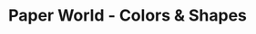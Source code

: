 ---
description: 教育儿童认识颜色和形状的app，精美。
layout: post
results:
- primaryGenreName: Education
  version: '1.0'
  artworkUrl100: http://a1503.phobos.apple.com/us/r30/Purple6/v4/e9/ee/ce/e9eececc-d0eb-bf79-c1a1-0d94b30dcc8a/mzl.aunnckir.png
  trackViewUrl: https://itunes.apple.com/cn/app/paper-world-colors-shapes/id712452947?mt=8&uo=4
  artworkUrl60: http://a714.phobos.apple.com/us/r30/Purple/v4/aa/d2/99/aad2997b-7672-a678-12cb-a2f261d031e3/icon_57x57.png
  sellerName: Appgeneration, Software Technologies, Lda
  supportedDevices:
  - iPhone4S
  - iPhone5c
  - iPadThirdGen4G
  - iPodTouchFifthGen
  - iPhone5s
  - iPadMini4G
  - iPhone5
  - iPadMini
  - iPadFourthGen
  - iPodTouchourthGen
  - iPad2Wifi
  - iPadThirdGen
  - iPhone-3GS
  - iPhone4
  - iPad23G
  - iPadFourthGen4G
  genres:
  - 教育
  - 图书
  trackName: Paper World - Colors & Shapes
  description: "This is a highly interactive story that presents all the basic
    shapes and colors to children. \nIt features 50 fun and interactive pages
    with more than 20 puzzles to solve, as well as 20 learning activities.
    \n\nThe story is 100% narrated (uses the read-a-long feature) which enables
    the child to follow the story word by word, and helps understand the writing.
    \nIn addition, parents can even be the narrator. The app allows you to
    record your own voice and this way children can follow the story read
    by you. \n\nOur characters are 100% original and made with award winning
    illustrators. \n\nEnjoy this book with your children...and give us your
    feedback...more will follow in this collection!"
  price: 0
  trackId: 712452947
  releaseDate: '2013-09-30T08:58:04Z'
  screenshotUrls:
  - http://a4.mzstatic.com/us/r30/Purple6/v4/6c/9d/f9/6c9df9fd-6089-69a8-eb1a-a11efe4b4741/screen320x320.jpeg
  - http://a3.mzstatic.com/us/r30/Purple6/v4/27/dd/cb/27ddcbf5-b18b-3367-fc94-a9fd9ab53f67/screen320x320.jpeg
  - http://a5.mzstatic.com/us/r30/Purple6/v4/9d/d3/b4/9dd3b4c6-065b-0155-e5d0-5e2199e45b15/screen320x320.jpeg
  - http://a4.mzstatic.com/us/r30/Purple4/v4/5f/b1/91/5fb191c5-3993-f075-ac05-f944baf34e7c/screen320x320.jpeg
  - http://a3.mzstatic.com/us/r30/Purple6/v4/f3/e4/ea/f3e4eaa9-fcbd-ba8c-3f34-49b51defd8e3/screen320x320.jpeg
  artistViewUrl: https://itunes.apple.com/cn/artist/appgeneration-software/id386316599?uo=4
  primaryGenreId: 6017
  kind: software
  fileSizeBytes: '105326874'
  bundleId: com.appgeneration.books.paperworld
  trackContentRating: 4+
  artistName: Appgeneration Software
  trackCensoredName: Paper World - Colors & Shapes
  isGameCenterEnabled: false
  contentAdvisoryRating: 4+
  languageCodesISO2A:
  - EN
  features:
  - iosUniversal
  wrapperType: software
  artworkUrl512: http://a1503.phobos.apple.com/us/r30/Purple6/v4/e9/ee/ce/e9eececc-d0eb-bf79-c1a1-0d94b30dcc8a/mzl.aunnckir.png
  formattedPrice: 免费
  artistId: 386316599
  genreIds:
  - '6017'
  - '6018'
  currency: CNY
  ipadScreenshotUrls:
  - http://a1.mzstatic.com/us/r30/Purple4/v4/ee/7e/05/ee7e056f-ae3a-c23c-63b1-59435b34f608/screen480x480.jpeg
  - http://a1.mzstatic.com/us/r30/Purple4/v4/95/43/0d/95430d33-35ac-daa1-0aa6-560240cacfff/screen480x480.jpeg
  - http://a1.mzstatic.com/us/r30/Purple/v4/55/24/f1/5524f146-8eed-6cdb-ef86-8e87264fb20b/screen480x480.jpeg
  - http://a2.mzstatic.com/us/r30/Purple4/v4/7e/f7/db/7ef7dbd7-a9b4-433c-3545-01e63f6e46a0/screen480x480.jpeg
  - http://a5.mzstatic.com/us/r30/Purple/v4/ee/70/2a/ee702ad3-4c10-75de-d059-759ab902bf26/screen480x480.jpeg
category: 教育
tags: tag1
resultCount: 1
title: Paper World - Colors & Shapes

---